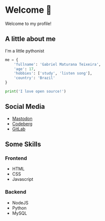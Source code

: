 # Welcome 👋

Welcome to my profile!

## A little about me

I'm a little pythonist

```py
me = {
    'fullname': 'Gabriel Maturana Teixeira',
    'age': 17,
    'hobbies': ['study', 'listen song'],
    'country': 'Brazil'
}

print('I love open source!')
```

## Social Media

- [Mastodon](https://mstdn.social/@maturana)
- [Codeberg](https://codeberg.org/imMaturana)
- [GitLab](https://gitlab.com/imMaturana)

## Some Skills

### Frontend

- HTML
- CSS
- Javascript

### Backend

- NodeJS
- Python
- MySQL
